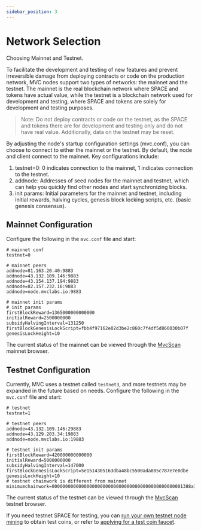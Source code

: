 ```yaml
---
sidebar_position: 3
---
```


# Network Selection

Choosing Mainnet and Testnet.

To facilitate the development and testing of new features and prevent irreversible damage from deploying contracts or
code on the production network, MVC nodes support two types of networks: the mainnet and the testnet. The mainnet is the
real blockchain network where SPACE and tokens have actual value, while the testnet is a blockchain network used for
development and testing, where SPACE and tokens are solely for development and testing purposes.

> Note: Do not deploy contracts or code on the testnet, as the SPACE and tokens there are for development and testing
> only and do not have real value. Additionally, data on the testnet may be reset.

By adjusting the node's startup configuration settings (mvc.conf), you can choose to connect to either the mainnet or
the testnet. By default, the node and client connect to the mainnet. Key configurations include:

1. testnet=0: 0 indicates connection to the mainnet, 1 indicates connection to the testnet.
2. addnode: Addresses of seed nodes for the mainnet and testnet, which can help you quickly find other nodes and start
   synchronizing blocks.
3. init params: Initial parameters for the mainnet and testnet, including initial rewards, halving cycles, genesis block
   locking scripts, etc. (basic genesis consensus).

## Mainnet Configuration

Configure the following in the `mvc.conf` file and start:

```text
# mainnet conf
testnet=0

# mainnet peers
addnode=81.163.20.40:9883
addnode=43.132.109.146:9883
addnode=43.154.137.194:9883
addnode=82.157.232.16:9883
addnode=node.mvclabs.io:9883

# mainnet init params
# init params
firstBlockReward=1365000000000000
initialReward=2500000000
subsidyHalvingInterval=131250
firstBlockGenesisLockScript=fbb4f97162e02d3be2c860c7f4df5d860030b07f
genesisLockHeight=10
```

The current status of the mainnet can be viewed through the [MvcScan](https://www.mvcscan.com/) mainnet browser.

## Testnet Configuration

Currently, MVC uses a testnet called `testnet3`, and more testnets may be expanded in the future based on needs.
Configure the following in the `mvc.conf` file and start:

```text
# testnet
testnet=1

# testnet peers
addnode=43.132.109.146:29883
addnode=43.129.203.34:19883
addnode=node.mvclabs.io:19883

# testnet init params
firstBlockReward=420000000000000
initialReward=5000000000
subsidyHalvingInterval=147000
firstBlockGenesisLockScript=5e1514305163dba48bc5500ada085c787e7e0dbe
genesisLockHeight=10
# testnet chainwork is different from mainnet
minimumchainwork=0000000000000000000000000000000000000000000000001388a1b78b278709
```

The current status of the testnet can be viewed through the [MvcScan](https://test.mvcscan.com/) testnet browser.

If you need testnet SPACE for testing, you can [run your own testnet node mining](../../mining/config/set-up-your-own.md)
to obtain test coins, or refer
to [applying for a test coin faucet](../../introduction/getting-started/enviroment/claim-faucet.md).
